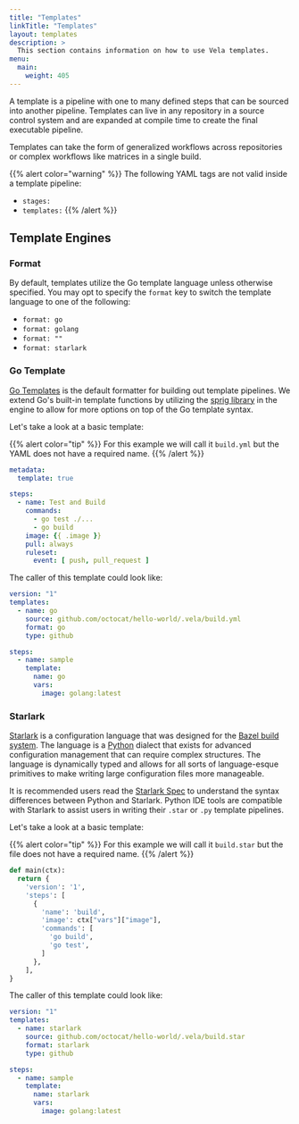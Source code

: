 ```yaml
---
title: "Templates"
linkTitle: "Templates"
layout: templates
description: >
  This section contains information on how to use Vela templates.
menu:
  main:
    weight: 405
---
```


A template is a pipeline with one to many defined steps that can be sourced into another pipeline. Templates can live in any repository in a source control system and are expanded at compile time to create the final executable pipeline.

Templates can take the form of generalized workflows across repositories or complex workflows like matrices in a single build.

{{% alert color="warning" %}}
The following YAML tags are not valid inside a template pipeline:

* `stages:`
* `templates:`
{{% /alert %}}

## Template Engines

### Format

By default, templates utilize the Go template language unless otherwise specified. You may opt to specify the `format` key to switch the template language to one of the following:

* `format: go`
* `format: golang`
* `format: ""`
* `format: starlark`

### Go Template

[Go Templates](https://golang.org/pkg/text/template/) is the default formatter for building out template pipelines. We extend Go's built-in template functions by utilizing the [sprig library](http://masterminds.github.io/sprig/) in the engine to allow for more options on top of the Go template syntax.

Let's take a look at a basic template:

{{% alert color="tip" %}}
For this example we will call it `build.yml` but the YAML does not have a required name.
{{% /alert %}}

```yaml
metadata:
  template: true

steps:
  - name: Test and Build
    commands:
      - go test ./...
      - go build
    image: {{ .image }}
    pull: always
    ruleset:
      event: [ push, pull_request ]
```

The caller of this template could look like:

```yaml
version: "1"
templates:
  - name: go
    source: github.com/octocat/hello-world/.vela/build.yml
    format: go
    type: github

steps:
  - name: sample
    template:
      name: go
      vars:
        image: golang:latest
```

### Starlark

[Starlark](https://github.com/bazelbuild/starlark) is a configuration language that was designed for the [Bazel build system](https://bazel.build/). The language is a [Python](https://www.python.org/) dialect that exists for advanced configuration management that can require complex structures. The language is dynamically typed and allows for all sorts of language-esque primitives to make writing large configuration files more manageable.

It is recommended users read the [Starlark Spec](https://github.com/bazelbuild/starlark/blob/master/spec.md) to understand the syntax differences between Python and Starlark. Python IDE tools are compatible with Starlark to assist users in writing their `.star` or `.py` template pipelines.

Let's take a look at a basic template:

{{% alert color="tip" %}}
For this example we will call it `build.star` but the file does not have a required name.
{{% /alert %}}

```python
def main(ctx):
  return {
    'version': '1',
    'steps': [
      {
        'name': 'build',
        'image': ctx["vars"]["image"],
        'commands': [
          'go build',
          'go test',
        ]
      },
    ],
}
```

The caller of this template could look like:

```yaml
version: "1"
templates:
  - name: starlark
    source: github.com/octocat/hello-world/.vela/build.star
    format: starlark
    type: github

steps:
  - name: sample
    template:
      name: starlark
      vars:
        image: golang:latest
```
